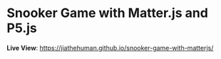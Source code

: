 # Snooker Game with Matter.js and P5.js

**Live View**: https://jiathehuman.github.io/snooker-game-with-matterjs/
